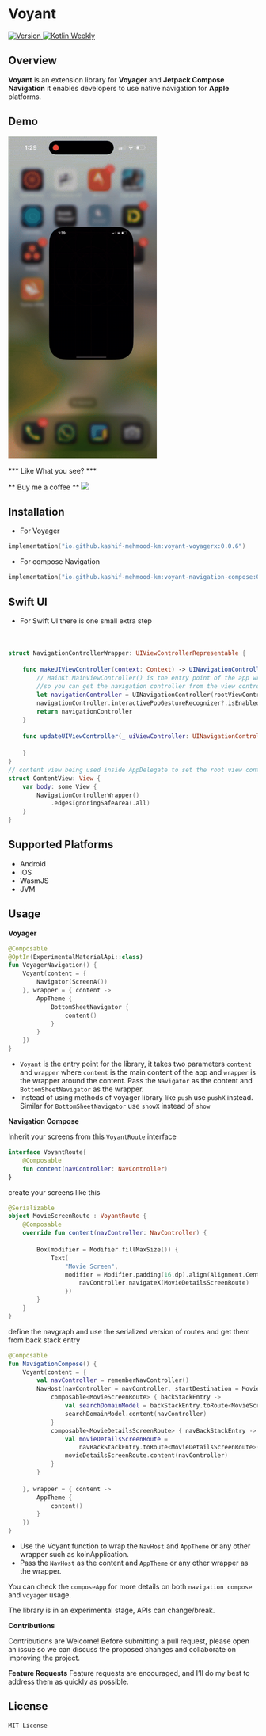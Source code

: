 
# Voyant
<p align="left">
  <a href="https://github.com/Kashif-E/Voyant/releases/tag/0.0.1">
    <img src="https://img.shields.io/github/v/release/kashif-e/voyant" alt="Version">
  </a>
  <a href="https://mailchi.mp/kotlinweekly/kotlin-weekly-427">
    <img src="https://img.shields.io/badge/Kotlin%20Weekly-427-blue" alt="Kotlin Weekly">
  </a>
</p>

## Overview

 **Voyant** is an extension library for **Voyager** and **Jetpack Compose Navigation** it enables developers to use native navigation for **Apple** platforms.

## Demo

<img src="art/demo.gif" width="300" height="650" />

*** Like What you see? ***

** Buy me a coffee **
<a href="https://www.buymeacoffee.com/kashifmehmood"><img src="https://img.buymeacoffee.com/button-api/?text=Buy me a coffee&emoji=&slug=kashifmehmood&button_colour=FFDD00&font_colour=000000&font_family=Cookie&outline_colour=000000&coffee_colour=ffffff" /></a>


## Installation

- For Voyager

```Kotlin  
implementation("io.github.kashif-mehmood-km:voyant-voyagerx:0.0.6")  
```  
- For compose Navigation

```Kotlin
implementation("io.github.kashif-mehmood-km:voyant-navigation-compose:0.0.6") 
```

## Swift UI

- For Swift UI there is one small extra step

```Swift


struct NavigationControllerWrapper: UIViewControllerRepresentable {

    func makeUIViewController(context: Context) -> UINavigationController {
        // MainKt.MainViewController() is the entry point of the app wrapped inside a uinavigation controller
        //so you can get the navigation controller from the view controller
        let navigationController = UINavigationController(rootViewController: MainKt.MainViewController())
        navigationController.interactivePopGestureRecognizer?.isEnabled = true
        return navigationController
    }

    func updateUIViewController(_ uiViewController: UINavigationController, context: Context) {
    
    }
}
// content view being used inside AppDelegate to set the root view controller
struct ContentView: View {
    var body: some View {
        NavigationControllerWrapper()
            .edgesIgnoringSafeArea(.all)
    }
}

```


## Supported Platforms

- Android
- IOS
- WasmJS
- JVM

## Usage

**Voyager**

```Kotlin
@Composable
@OptIn(ExperimentalMaterialApi::class)
fun VoyagerNavigation() {
    Voyant(content = {
        Navigator(ScreenA())
    }, wrapper = { content ->
        AppTheme {
            BottomSheetNavigator {
                content()
            }
        }
    })
}
```

- `Voyant` is the entry point for the library, it takes two parameters `content` and `wrapper`
  where `content` is the main content of the app and `wrapper` is the wrapper around the content.
  Pass the `Navigator` as the content and `BottomSheetNavigator` as the wrapper.
- Instead of using methods of voyager library like `push` use `pushX` instead. Similar
  for `BottomSheetNavigator` use `showX` instead of `show`

**Navigation Compose**

Inherit your screens from this `VoyantRoute` interface

```Kotlin
interface VoyantRoute{
    @Composable
    fun content(navController: NavController)
}
```
create your screens like this

```kotlin
@Serializable
object MovieScreenRoute : VoyantRoute {
    @Composable
    override fun content(navController: NavController) {
       
        Box(modifier = Modifier.fillMaxSize()) {
            Text(
                "Movie Screen",
                modifier = Modifier.padding(16.dp).align(Alignment.Center).clickable {
                    navController.navigateX(MovieDetailsScreenRoute)
                })
        }
    }
}
```
define the navgraph and use the serialized version of routes and get them from back stack entry

```Kotlin
@Composable
fun NavigationCompose() {
    Voyant(content = {
        val navController = rememberNavController()
        NavHost(navController = navController, startDestination = MovieScreenRoute) {
            composable<MovieScreenRoute> { backStackEntry ->
                val searchDomainModel = backStackEntry.toRoute<MovieScreenRoute>()
                searchDomainModel.content(navController)
            }
            composable<MovieDetailsScreenRoute> { navBackStackEntry ->
                val movieDetailsScreenRoute =
                    navBackStackEntry.toRoute<MovieDetailsScreenRoute>()
                movieDetailsScreenRoute.content(navController)
            }
        }

    }, wrapper = { content ->
        AppTheme {
            content()
        }
    })
}

```

- Use the Voyant function to wrap the `NavHost` and `AppTheme` or any other wrapper such as koinApplication.
- Pass the `NavHost` as the content and `AppTheme` or any other wrapper as the wrapper.


You can check the `composeApp` for more details on both `navigation compose` and `voyager` usage.

The library is in an experimental stage, APIs can change/break.


**Contributions**

Contributions are Welcome! Before submitting a pull request, please open an issue so we can discuss the proposed changes and collaborate on improving the project.

**Feature Requests**
Feature requests are encouraged, and I’ll do my best to address them as quickly as possible.


## License

```  
MIT License  
```
